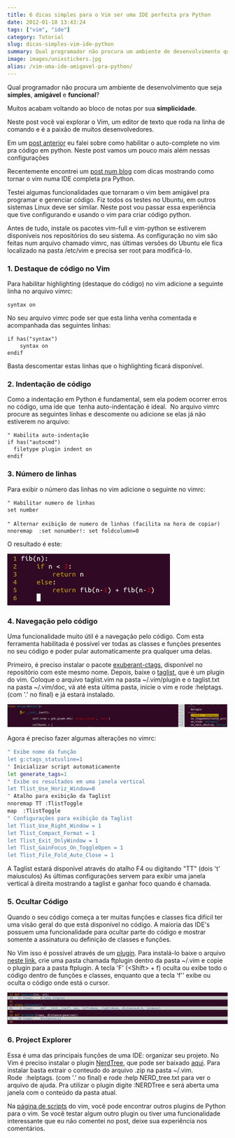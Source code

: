 ```yaml
---
title: 6 dicas simples para o Vim ser uma IDE perfeita pra Python
date: 2012-01-10 13:43:24
tags: ["vim", "ide"]
category: Tutorial
slug: dicas-simples-vim-ide-python
summary: Qual programador não procura um ambiente de desenvolvimento que seja simples, amigável e funcional?
image: images/unixstickers.jpg
alias: /vim-uma-ide-amigavel-pra-python/
---
```


Qual programador não procura um ambiente de desenvolvimento que seja **simples**, **amigável** e **funcional**?

Muitos acabam voltando ao bloco de notas por sua **simplicidade**.

Neste post você vai explorar o Vim, um editor de texto que roda na linha de comando e é a paixão de muitos desenvolvedores.

Em um [post anterior](http://www.pythonize.org/programando-em-python-no-vim/ "Programando em Python no Vim") eu falei sobre como habilitar o auto-complete no vim pra código em python. Neste post vamos um pouco mais além nessas configurações

Recentemente encontrei um [post num blog](http://dancingpenguinsoflight.com/2009/02/python-and-vim-make-your-own-ide/) com dicas mostrando como tornar o vim numa IDE completa pra Python.

Testei algumas funcionalidades que tornaram o vim bem amigável pra programar e gerenciar código. Fiz todos os testes no Ubuntu, em outros sistemas Linux deve ser similar. Neste post vou passar essa experiência que tive configurando e usando o vim para criar código python.

Antes de tudo, instale os pacotes vim-full e vim-python se estiverem disponíveis nos repositórios do seu sistema. As configuração no vim são feitas num arquivo chamado vimrc, nas últimas versões do Ubuntu ele fica localizado na pasta /etc/vim e precisa ser root para modificá-lo.

### 1. Destaque de código no Vim

Para habilitar highlighting (destaque do código) no vim adicione a seguinte linha no arquivo vimrc:

    syntax on

No seu arquivo vimrc pode ser que esta linha venha comentada e acompanhada das seguintes linhas:

    if has("syntax")
        syntax on
    endif


Basta descomentar estas linhas que o highlighting ficará disponível.

### 2. Indentação de código

Como a indentação em Python é fundamental, sem ela podem ocorrer erros no código, uma ide que  tenha auto-indentação é ideal.  No arquivo vimrc procure as seguintes linhas e descomente ou adicione se elas já não estiverem no arquivo:

    " Habilita auto-indentação
    if has("autocmd")
      filetype plugin indent on
    endif


### 3. Número de linhas

Para exibir o número das linhas no vim adicione o seguinte no vimrc:

    " Habilitar numero de linhas
    set number

    " Alternar exibição de numero de linhas (facilita na hora de copiar)
    nnoremap  :set nonumber!: set foldcolumn=0

O resultado é este:

![Vim com highlighting e numero de linhas](images/blog/vimpython.jpg)

### 4. Navegação pelo código

Uma funcionalidade muito útil é a navegação pelo código. Com esta ferramenta habilitada é possível ver todas as classes e funções presentes no seu código e poder pular automaticamente pra qualquer uma delas.

Primeiro, é preciso instalar o pacote [exuberant-ctags](http://ctags.sourceforge.net/), disponível no repositório com este mesmo nome. Depois, baixe o [taglist](http://www.vim.org/scripts/script.php?script_id=273), que é um plugin do vim. Coloque o arquivo taglist.vim na pasta ~/.vim/plugin e o taglist.txt na pasta ~/.vim/doc, vá até esta última pasta, inicie o vim e rode :helptags. (com '.' no final) e já estará instalado.

![Vim Explorer](images/blog/vim-explorer.jpg)

Agora é preciso fazer algumas alterações no vimrc:

```bash
" Exibe nome da função
let g:ctags_statusline=1
" Inicializar script automaticamente
let generate_tags=1
" Exibe os resultados em uma janela vertical
let Tlist_Use_Horiz_Window=0
" Atalho para exibição da Taglist
nnoremap TT :TlistToggle
map  :TlistToggle
" Configurações para exibição da Taglist
let Tlist_Use_Right_Window = 1
let Tlist_Compact_Format = 1
let Tlist_Exit_OnlyWindow = 1
let Tlist_GainFocus_On_ToggleOpen = 1
let Tlist_File_Fold_Auto_Close = 1
```


A Taglist estará disponível através do atalho F4 ou digitando "TT" (dois 't' maiusculos) As últimas configurações servem para exibir uma janela vertical à direita mostrando a taglist e ganhar foco quando é chamada.

### 5. Ocultar Código

Quando o seu código começa a ter muitas funções e classes fica difícil ter uma visão geral do que está disponível no código. A maioria das IDE's possuem uma funcionalidade para ocultar parte do código e mostrar somente a assinatura ou definição de classes e funções.

No Vim isso é possível através de um [plugin](http://www.vim.org/scripts/script.php?script_id=1494). Para instalá-lo baixe o arquivo [neste link](http://www.vim.org/scripts/script.php?script_id=1494), crie uma pasta chamada ftplugin dentro da pasta ~/.vim e copie o plugin para a pasta ftplugin. A tecla 'F' (\<Shift\> + f) oculta ou exibe todo o código dentro de funções e classes, enquanto que a tecla 'f'' exibe ou oculta o código onde está o cursor.

![Vim Code Folding](images/blog/vim-code-folding.jpg)

### 6. Project Explorer

Essa é uma das principais funções de uma IDE: organizar seu projeto. No Vim é preciso instalar o plugin [NerdTree](http://www.vim.org/scripts/script.php?script_id=1658), que pode ser baixado [aqui](http://www.vim.org/scripts/script.php?script_id=1658). Para instalar basta extrair o conteudo do arquivo .zip na pasta \~/.vim. Rode  :helptags. (com '.' no final) e rode :help NERD\_tree.txt para ver o arquivo de ajuda. Pra utilizar o plugin digite :NERDTree e será aberta uma janela com o conteúdo da pasta atual.

Na [página de scripts](http://www.vim.org/scripts/index.php) do vim, você pode encontrar outros plugins de Python para o vim. Se você testar algum outro plugin ou tiver uma funcionalidade interessante que eu não comentei no post, deixe sua experiência nos comentários.
